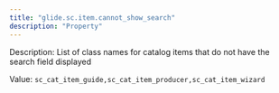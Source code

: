 ```yaml
---
title: "glide.sc.item.cannot_show_search"
description: "Property"
---
```


Description: List of class names for catalog items that do not have the search field displayed

Value: `sc_cat_item_guide,sc_cat_item_producer,sc_cat_item_wizard`